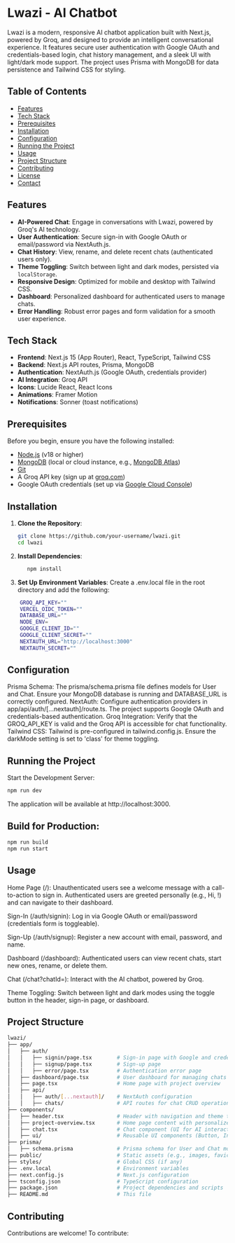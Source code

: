 # Lwazi - AI Chatbot

Lwazi is a modern, responsive AI chatbot application built with Next.js, powered by Groq, and designed to provide an intelligent conversational experience. It features secure user authentication with Google OAuth and credentials-based login, chat history management, and a sleek UI with light/dark mode support. The project uses Prisma with MongoDB for data persistence and Tailwind CSS for styling.

## Table of Contents
- [Features](#features)
- [Tech Stack](#tech-stack)
- [Prerequisites](#prerequisites)
- [Installation](#installation)
- [Configuration](#configuration)
- [Running the Project](#running-the-project)
- [Usage](#usage)
- [Project Structure](#project-structure)
- [Contributing](#contributing)
- [License](#license)
- [Contact](#contact)

## Features
- **AI-Powered Chat**: Engage in conversations with Lwazi, powered by Groq's AI technology.
- **User Authentication**: Secure sign-in with Google OAuth or email/password via NextAuth.js.
- **Chat History**: View, rename, and delete recent chats (authenticated users only).
- **Theme Toggling**: Switch between light and dark modes, persisted via `localStorage`.
- **Responsive Design**: Optimized for mobile and desktop with Tailwind CSS.
- **Dashboard**: Personalized dashboard for authenticated users to manage chats.
- **Error Handling**: Robust error pages and form validation for a smooth user experience.

## Tech Stack
- **Frontend**: Next.js 15 (App Router), React, TypeScript, Tailwind CSS
- **Backend**: Next.js API routes, Prisma, MongoDB
- **Authentication**: NextAuth.js (Google OAuth, credentials provider)
- **AI Integration**: Groq API
- **Icons**: Lucide React, React Icons
- **Animations**: Framer Motion
- **Notifications**: Sonner (toast notifications)

## Prerequisites
Before you begin, ensure you have the following installed:
- [Node.js](https://nodejs.org/) (v18 or higher)
- [MongoDB](https://www.mongodb.com/) (local or cloud instance, e.g., [MongoDB Atlas](https://www.mongodb.com/cloud/atlas))
- [Git](https://git-scm.com/)
- A Groq API key (sign up at [groq.com](https://groq.com/))
- Google OAuth credentials (set up via [Google Cloud Console](https://console.cloud.google.com/))

## Installation
1. **Clone the Repository**:
   ```bash
   git clone https://github.com/your-username/lwazi.git
   cd lwazi
   ```

2. **Install Dependencies**:
   ```bash
      npm install
    ```

4. **Set Up Environment Variables**:
   Create a .env.local file in the root directory and add the following:

```bash
    GROQ_API_KEY=""
    VERCEL_OIDC_TOKEN=""
    DATABASE_URL=""
    NODE_ENV=
    GOOGLE_CLIENT_ID=""
    GOOGLE_CLIENT_SECRET=""
    NEXTAUTH_URL="http://localhost:3000"
    NEXTAUTH_SECRET=""
```


## Configuration

Prisma Schema: The prisma/schema.prisma file defines models for User and Chat. Ensure your MongoDB database is running and DATABASE_URL is correctly configured.
NextAuth: Configure authentication providers in app/api/auth/[...nextauth]/route.ts. The project supports Google OAuth and credentials-based authentication.
Groq Integration: Verify that the GROQ_API_KEY is valid and the Groq API is accessible for chat functionality.
Tailwind CSS: Tailwind is pre-configured in tailwind.config.js. Ensure the darkMode setting is set to 'class' for theme toggling.

## Running the Project

Start the Development Server:
```bash
npm run dev
```

The application will be available at http://localhost:3000.

## Build for Production:

```bash
npm run build
npm run start
```



## Usage

Home Page (/): Unauthenticated users see a welcome message with a call-to-action to sign in. Authenticated users are greeted personally (e.g., Hi, <name>!) and can navigate to their dashboard.

Sign-In (/auth/signin): Log in via Google OAuth or email/password (credentials form is toggleable).

Sign-Up (/auth/signup): Register a new account with email, password, and name.

Dashboard (/dashboard): Authenticated users can view recent chats, start new ones, rename, or delete them.

Chat (/chat?chatId=<id>): Interact with the AI chatbot, powered by Groq.

Theme Toggling: Switch between light and dark modes using the toggle button in the header, sign-in page, or dashboard.

## Project Structure
```bash
lwazi/
├── app/
│   ├── auth/
│   │   ├── signin/page.tsx        # Sign-in page with Google and credentials login
│   │   ├── signup/page.tsx        # Sign-up page
│   │   ├── error/page.tsx         # Authentication error page
│   ├── dashboard/page.tsx         # User dashboard for managing chats
│   ├── page.tsx                   # Home page with project overview
│   ├── api/
│   │   ├── auth/[...nextauth]/    # NextAuth configuration
│   │   ├── chats/                 # API routes for chat CRUD operations
├── components/
│   ├── header.tsx                 # Header with navigation and theme toggle
│   ├── project-overview.tsx       # Home page content with personalized greeting
│   ├── chat.tsx                   # Chat component (UI for AI interaction)
│   ├── ui/                        # Reusable UI components (Button, Input, etc.)
├── prisma/
│   ├── schema.prisma              # Prisma schema for User and Chat models
├── public/                        # Static assets (e.g., images, favicon)
├── styles/                        # Global CSS (if any)
├── .env.local                     # Environment variables
├── next.config.js                 # Next.js configuration
├── tsconfig.json                  # TypeScript configuration
├── package.json                   # Project dependencies and scripts
├── README.md                      # This file
```

## Contributing
Contributions are welcome! To contribute:



